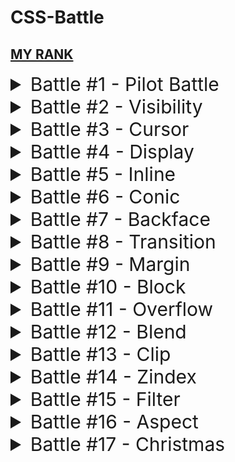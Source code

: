 # CSS-Battle

## [MY RANK](https://cssbattle.dev/player/NRClqjBuPcfhhmVfQNJzc7JqJJh1)

<details> <summary style="font-size:30px;cursor:pointer">Battle #1 - Pilot Battle</summary>

- [x] [#1 - Simply Square](./01_Pilot%20Battle/%231%20-%20Simply%20Square.html)

  ![#1 - Simply Square](./images/1.png)

- [x] [#2 - Carrom](./01_Pilot%20Battle/../01_Pilot%20Battle/%232%20-%20%20Carrom.html)

  ![#2 - Carrom](./images/2.png)

- [x] [#3 - Push Button](./01_Pilot%20Battle/%233%20-%20Push%20Button.html)

  ![#3 - Push Button](./images/3.png)

- [x] [#4 - Ups n Downs](./01_Pilot%20Battle/../01_Pilot%20Battle/%234%20-%20Ups%20n%20Downs.html)

  ![#4 - Ups n Downs](./images/4.png)

- [x] [#5 - Acid Rain](./01_Pilot%20Battle/../01_Pilot%20Battle/%235%20-%20Acid%20Rain.html)

  ![#5 - Acid Rain](./images/5.png)

- [x] [#6 - Missing Slice](./01_Pilot%20Battle/%236%20-%20Missing%20Slice.html)

  ![#6 - Missing Slice](./images/6.png)

- [x] [#7 - Leafy Trail](./01_Pilot%20Battle/%237%20-%20Leafy%20Trail.html)

  ![#7 - Leafy Trail](./images/7.png)

- [x] [#8 - Forking Crazy](./01_Pilot%20Battle/%238%20-%20Forking%20Crazy.html)

  ![#8 - Forking Crazy](./images/8.png)

- [x] [#9 - Tesseract](./01_Pilot%20Battle/%239%20-%20Tesseract.html)

  ![#9 - Tesseract](./images/9.png)

- [x] [#10 - Cloaked Spirits](./01_Pilot%20Battle/%2310%20-%20Cloaked%20Spirits.html)

  ![#10 - Cloaked Spirits](./images/10.png)

- [x] [#11 - Eye of Sauron](/01_Pilot%20Battle/%2311%20-%20Eye%20of%20Sauron.html)

  ![#11 - Eye of Sauron](./images/11.png)

- [x] [#12 - Wiggly Moustache](./01_Pilot%20Battle/%2312%20-%20Wiggly%20Moustache.html)


  ![#12 - Wiggly Moustache](./images/12.png)
  </details>

<details> <summary style="font-size:30px;cursor:pointer">Battle #2 - Visibility</summary>

- [x] [#13 - Totally Triangle](./02_Visibility/%2313%20-%20Totally%20Triangle.html)

  ![#13 - Totally Triangle](./images/13.png)

- [x] [#14 - Web Maker Logo](./02_Visibility/%2314%20-%20Web%20Maker%20Logo.html)

  ![#14 - Web Maker Logo](./images/14.png)

- [x] [#15 - Overlap](./02_Visibility/%2315%20-%20Overlap.html)

  ![#15 - Overlap](./images/15.png)

- [x] [#16 - Eye of The Tiger](./02_Visibility/%2316%20-%20Eye%20of%20the%20Tiger.html)

  ![#16 - Eye of The Tiger](./images/16.png)

- [x] [#17 - Fidget Spinner](./02_Visibility/%2317%20-%20Fidget%20Spinner.html)

  ![#17 - Fidget Spinner](./images/17.png)

- [x] [#18 - Matrix](./02_Visibility/%2318%20-%20Matrix.html)

  ![#18 - Matrix](./images/18.png)
  </details>

<details> <summary style="font-size:30px;cursor:pointer">Battle #3 - Cursor</summary>

- [x] [#19 - Cube](./03_Cursor/%2319%20-%20Cube.html)

  ![#19 - Cube](./images/19.png)

- [x] [#20 - Ticket](./03_Cursor/%2320%20-%20Ticket.html)

  ![#20 - Ticket](./images/20.png)

</details>

<details> <summary style="font-size:30px;cursor:pointer">Battle #4 - Display</summary>

- [x] [#21 - SitePoint Logo](./04_Display/%2321%20-%20SitePoint%20Logo.html)

  ![#21 - SitePoint Logo](./images/21.png)

- [x] [#22 - Cloud](./04_Display/%2322%20-%20Cloud.html)

  ![#22 - Cloud](./images/22.png)

- [x] [#23 - Boxception](./04_Display/%2323%20-%20Boxception.html)

  ![#23 - Boxception](./images/23.png)

- [x] [#24 - Switches](./04_Display/%2324%20-%20Switches.html)

  ![#24 - Switches](./images/24.png)

- [x] [#25 - Blossom](./04_Display/%2325%20-%20Blossom.html)

  ![#25 - Blossom](./images/25.png)

- [x] [#26 - Smiley](./04_Display/%2326%20-%20Smiley.html)

  ![#26 - Smiley](./images/26.png)

- [x] [#27 - Lock Up](./04_Display/%2327%20-%20Lock%20Up.html)

  ![#27 - Lock Up](./images/27.png)

- [x] [#28 - Cups & Balls](./04_Display/%2328%20-%20Cups%20&%20Balls.html)


  ![#28 - Cups & Balls](./images/28.png)
  </details>

<details> <summary style="font-size:30px;cursor:pointer">Battle #5 - Inline</summary>

- [ ] [#29 - Suffocate](./images/29.png)

  ![#29 - Suffocate](./images/29.png)

- [ ] [#30 - Horizon](./images/30.png)

  ![#30 - Horizon](./images/30.png)

</details>

<details> <summary style="font-size:30px;cursor:pointer">Battle #6 - Conic</summary>

- [ ] [#31 - Equals](./images/31.png)

![#31 - Equals](./images/31.png)

- [ ] [#32 - Band-aid](./images/32.png)


  ![#32 - Band-aid](./images/32.png)
  </details>

<details> <summary style="font-size:30px;cursor:pointer">Battle #7 - Backface</summary>

- [ ] [#33 - Birdie](./images/33.png)

  ![#33 - Birdie](./images/33.png)

- [ ] [#34 - Christmas Tree](./images/34.png)

  ![#34 - Christmas Tree](./images/34.png)

- [ ] [#35 - Ice Cream](./images/35.png)

  ![#35 - Ice Cream](./images/35.png)

- [ ] [#36 - Interleaved](./images/36.png)

  ![#36 - Interleaved](./images/36.png)

- [ ] [#37 - Tunnel](./images/37.png)

  ![#37 - Tunnel](./images/37.png)

- [ ] [#38 - Not Simply Square](./images/38.png)

  ![#38 - Not Simply Square](./images/38.png)

- [ ] [#39 - Sunset](./images/39.png)

  ![#39 - Sunset](./images/39.png)

- [ ] [#40 - Letter B](./images/40.png)

  ![#40 - Letter B](./images/40.png)

- [ ] [#41 - Fox Head](./images/41.png)

  ![#41 - Fox Head](./images/41.png)
  </details>

<details> <summary style="font-size:30px;cursor:pointer">Battle #8 - Transition</summary> 

- [ ] [#42 - Baby](./images/42.png)
  
  ![#42 - Baby](./images/42.png)
- [ ] [#43 - Wrench](./images/43.png)
  
  ![#43 - Wrench](./images/43.png)
- [ ] [#44 - Stripes](./images/44.png)
  
  ![#44 - Stripes](./images/44.png)

</details>

<details> <summary style="font-size:30px;cursor:pointer">Battle #9 - Margin</summary> 

- [ ] [#45 - Magical Tree](./images/45.png)
  
  ![#45 - Magical Tree](./images/45.png)
- [ ] [#46 - Mountains](./images/46.png)
  
  ![#46 - Mountains](./images/46.png)

</details>

<details> <summary style="font-size:30px;cursor:pointer">Battle #10 - Block</summary>

- [ ] [#47 - Corona Virus](./images/47.png)

  ![#47 - Corona Virus](./images/47.png)

- [ ] [#48 - Wash Your Hands](./images/48.png)

  ![#48 - Wash Your Hands](./images/48.png)

- [ ] [#49 - Stay at Home](./images/49.png)

  ![#49 - Stay at Home](./images/49.png)

- [ ] [#50 - Use Hand Sanitizer](./images/50.png)

  ![#50 - Use Hand Sanitizer](./images/50.png)

- [ ] [#51 - Wear a Mask](./images/51.png)

  ![#51 - Wear a Mask](./images/51.png)

- [ ] [#52 - Break the Chain](./images/52.png)

  ![#52 - Break the Chain](./images/52.png)

</details>

<details> <summary style="font-size:30px;cursor:pointer">Battle #11 - Overflow</summary>

- [ ] [#53 - Pastel Logo](./images/53.png)

  ![#53 - Pastel Logo](./images/53.png)

- [ ] [#54 - Black Lives Matter](./images/54.png)

  ![#54 - Black Lives Matter](./images/54.png)

- [ ] [#55 - Windmill](./images/55.png)

  ![#55 - Windmill](./images/55.png)

- [ ] [#56 - Skull](./images/56.png)

  ![#56 - Skull](./images/56.png)

- [ ] [#57 - Pillars](./images/57.png)

  ![#57 - Pillars](./images/57.png)

- [ ] [#58 - Rose](./images/58.png)

  ![#58 - Rose](./images/58.png)

- [ ] [#59 - Earth](./images/59.png)

  ![#59 - Earth](./images/59.png)

- [ ] [#60 - Evil Triangles](./images/60.png)

  ![#60 - Evil Triangles](./images/60.png)

</details>

<details> <summary style="font-size:30px;cursor:pointer">Battle #12 - Blend</summary>

- [ ] [#61 - ImprovMX](./images/61.png)

  ![#61 - ImprovMX](./images/61.png)

- [ ] [#62 - Sunset](./images/62.png)

  ![#62 - Sunset](./images/62.png)

- [ ] [#63 - Command Key](./images/63.png)

  ![#63 - Command Key](./images/63.png)

- [ ] [#64 - Door Knob](./images/64.png)

  ![#64 - Door Knob](./images/64.png)

- [ ] [#65 - Max Volume](./images/65.png)

  ![#65 - Max Volume](./images/65.png)

- [ ] [#66 - Batmicky](./images/66.png)

  ![#66 - Batmicky](./images/66.png)

- [ ] [#67 - Video Reel](./images/67.png)

  ![#67 - Video Reel](./images/67.png)

- [ ] [#68 - Bell](./images/68.png)

  ![#68 - Bell](./images/68.png)

</details>

<details> <summary style="font-size:30px;cursor:pointer">Battle #13 - Clip</summary>

- [ ] [#69 - PushOwl](./images/69.png)

  ![#69 - PushOwl](./images/69.png)

- [ ] [#70 - Froggy](./images/70.png)

  ![#70 - Froggy](./images/70.png)

- [ ] [#71 - Elephant](./images/71.png)

  ![#71 - Elephant](./images/71.png)

- [ ] [#72 - Sheep](./images/72.png)

  ![#72 - Sheep](./images/72.png)

- [ ] [#73 - Happy Tiger](./images/73.png)

  ![#73 - Happy Tiger](./images/73.png)

- [ ] [#74 - Danger Noodle](./images/74.png)

  ![#74 - Danger Noodle](./images/74.png)

- [ ] [#75 - Hippo](./images/75.png)

  ![#75 - Hippo](./images/75.png)

- [ ] [#76 - Beeee](./images/76.png)

  ![#76 - Beeee](./images/76.png)

</details>

<details> <summary style="font-size:30px;cursor:pointer">Battle #14 - Zindex</summary>

- [ ] [#77 - Notes](./images/77.png)

  ![#77 - Notes](./images/77.png)

- [ ] [#78 - Ukulele](./images/78.png)

  ![#78 - Ukulele](./images/78.png)

- [ ] [#79 - Tambourine](./images/79.png)

  ![#79 - Tambourine](./images/79.png)

- [ ] [#80 - Piano](./images/80.png)

  ![#80 - Piano](./images/80.png)

</details>

<details> <summary style="font-size:30px;cursor:pointer">Battle #15 - Filter</summary>

- [ ] [#81 - Odoo](./images/81.png)

  ![#81 - Odoo](./images/81.png)

- [ ] [#82 - Diamond Cut](./images/82.png)

  ![#82 - Diamond Cut](./images/82.png)

- [ ] [#83 - Supernova](./images/83.png)

  ![#83 - Supernova](./images/83.png)

- [ ] [#84 - Junction](./images/84.png)

  ![#84 - Junction](./images/84.png)

- [ ] [#85 - Pythagoras](./images/85.png)

  ![#85 - Pythagoras](./images/85.png)

- [ ] [#86 - Stairway](./images/86.png)

  ![#86 - Stairway](./images/86.png)

- [ ] [#87 - Building Blocks](./images/87.png)

  ![#87 - Building Blocks](./images/87.png)

- [ ] [#88 - Tight Corner](./images/88.png)

  ![#88 - Tight Corner](./images/88.png)

</details>

<details> <summary style="font-size:30px;cursor:pointer">Battle #16 - Aspect</summary>

- [ ] [#89 - Summit](./images/89.png)

  ![#89 - Summit](./images/89.png)

- [ ] [#90 - Eclipse](./images/90.png)

  ![#90 - Eclipse](./images/90.png)

- [ ] [#91 - Reflection](./images/91.png)

  ![#91 - Reflection](./images/91.png)

- [ ] [#92 - Squeeze](./images/92.png)

  ![#92 - Squeeze](./images/92.png)

- [ ] [#93 - Great Wall](./images/93.png)

  ![#93 - Great Wall](./images/93.png)

- [x] [#94 - Ripples](./images/94.png)

  ![#94 - Ripples](./images/94.png)

- [ ] [#95 - Pokeball](./images/95.png)

  ![#95 - Pokeball](./images/95.png)

- [ ] [#96 - Mandala](./images/96.png)

  ![#96 - Mandala](./images/96.png)

</details>

<details>
 <summary style="font-size:30px;cursor:pointer">Battle #17 - Christmas</summary>

- [ ] [#97 - Snowman](./images/97.png)

  ![#97 - Snowman](./images/97.png)

- [ ] [#98 - Candle](./images/98.png)

  ![#98 - Candle](./images/98.png)

- [x] [#99 - Gift Box](./images/99.png)

  ![#99 - Gift Box](./images/99.png)

- [ ] [#100 - CSSBattle](./images/100.png)

  ![#100 - CSSBattle](./images/100.png)

</details>
